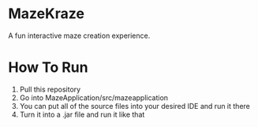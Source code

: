 # MazeKraze
 A fun interactive maze creation experience.
 
 # How To Run
 1. Pull this repository
 2. Go into MazeApplication/src/mazeapplication
 3. You can put all of the source files into your desired IDE and run it there
 4. Turn it into a .jar file and run it like that
